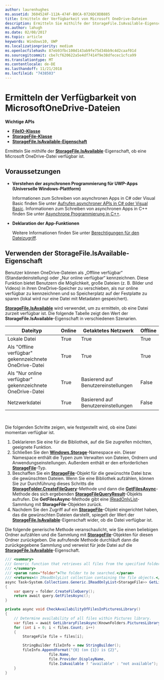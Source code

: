 ```yaml
---
author: laurenhughes
ms.assetid: 3604524F-112A-474F-B0CA-0726DC8DB885
title: Ermitteln der Verfügbarkeit von Microsoft OneDrive-Dateien
description: Ermitteln Sie mithilfe der StorageFile.IsAvailable-Eigenschaft, ob eine Microsoft OneDrive-Datei verfügbar ist.
ms.author: lahugh
ms.date: 02/08/2017
ms.topic: article
keywords: Windows10, UWP
ms.localizationpriority: medium
ms.openlocfilehash: 87eb93fbc100d143ab9fe75d34bb9c4d2caaf01d
ms.sourcegitcommit: cbe7cf620622a5e4df7414f9e38dfecec1cfca99
ms.translationtype: MT
ms.contentlocale: de-DE
ms.lasthandoff: 11/21/2018
ms.locfileid: "7438503"
---
```

# <a name="determining-availability-of-microsoft-onedrive-files"></a>Ermitteln der Verfügbarkeit von MicrosoftOneDrive-Dateien


**Wichtige APIs**

-   [**FileIO-Klasse**](https://msdn.microsoft.com/library/windows/apps/Hh701440)
-   [**StorageFile-Klasse**](https://msdn.microsoft.com/library/windows/apps/BR227171)
-   [**StorageFile.IsAvailable-Eigenschaft**](https://msdn.microsoft.com/library/windows/apps/windows.storage.storagefile.isavailable.aspx)

Ermitteln Sie mithilfe der [**StorageFile.IsAvailable**](https://msdn.microsoft.com/library/windows/apps/windows.storage.storagefile.isavailable.aspx)-Eigenschaft, ob eine Microsoft OneDrive-Datei verfügbar ist.

## <a name="prerequisites"></a>Voraussetzungen

-   **Verstehen der asynchronen Programmierung für UWP-Apps (Universelle Windows-Plattform)**

    Informationen zum Schreiben von asynchronen Apps in C# oder Visual Basic finden Sie unter [Aufrufen asynchroner APIs in C# oder Visual Basic](https://msdn.microsoft.com/library/windows/apps/Mt187337). Informationen zum Schreiben von asynchronen Apps in C++ finden Sie unter [Asynchrone Programmierung in C++](https://msdn.microsoft.com/library/windows/apps/Mt187334).

-   **Deklaration der App-Funktionen**

    Weitere Informationen finden Sie unter [Berechtigungen für den Dateizugriff](file-access-permissions.md).

## <a name="using-the-storagefileisavailable-property"></a>Verwenden der StorageFile.IsAvailable-Eigenschaft

Benutzer können OneDrive-Dateien als „Offline verfügbar“ (Standardeinstellung) oder „Nur online verfügbar“ kennzeichnen. Diese Funktion bietet Benutzern die Möglichkeit, große Dateien (z. B. Bilder und Videos) in ihren OneDrive-Speicher zu verschieben, als nur online verfügbar zu kennzeichnen und so Speicherplatz auf der Festplatte zu sparen (lokal wird nur eine Datei mit Metadaten gespeichert).

[**StorageFile.IsAvailable**](https://msdn.microsoft.com/library/windows/apps/windows.storage.storagefile.isavailable.aspx) wird verwendet, um zu ermitteln, ob eine Datei zurzeit verfügbar ist. Die folgende Tabelle zeigt den Wert der **StorageFile.IsAvailable**-Eigenschaft in verschiedenen Szenarien.

| Dateityp                              | Online | Getaktetes Netzwerk        | Offline |
|-------------------------------------------|--------|------------------------|---------|
| Lokale Datei                                | True   | True                   | True    |
| Als "Offline verfügbar" gekennzeichnete OneDrive-Datei | True   | True                   | True    |
| Als "Nur online verfügbar" gekennzeichnete OneDrive-Datei       | True   | Basierend auf Benutzereinstellungen | False   |
| Netzwerkdatei                              | True   | Basierend auf Benutzereinstellungen | False   |

 

Die folgenden Schritte zeigen, wie festgestellt wird, ob eine Datei momentan verfügbar ist.

1.  Deklarieren Sie eine für die Bibliothek, auf die Sie zugreifen möchten, geeignete Funktion.
2.  Schließen Sie den [**Windows.Storage**](https://msdn.microsoft.com/library/windows/apps/BR227346)-Namespace ein. Dieser Namespace enthält die Typen zum Verwalten von Dateien, Ordnern und Anwendungseinstellungen. Außerdem enthält er den erforderlichen [**StorageFile**](https://msdn.microsoft.com/library/windows/apps/BR227171)-Typ.
3.  Beschaffen Sie ein [**StorageFile**](https://msdn.microsoft.com/library/windows/apps/BR227171)-Objekt für die gewünschte Datei bzw. die gewünschten Dateien. Wenn Sie eine Bibliothek aufzählen, können Sie zur Durchführung dieses Schritts die [**StorageFolder.CreateFileQuery**](https://msdn.microsoft.com/library/windows/apps/BR227252)-Methode und dann die [**GetFilesAsync**](https://msdn.microsoft.com/library/windows/apps/br227276.aspx)-Methode des sich ergebenden [**StorageFileQueryResult**](https://msdn.microsoft.com/library/windows/apps/BR208046)-Objekts aufrufen. Die **GetFilesAsync**-Methode gibt eine [IReadOnlyList](http://go.microsoft.com/fwlink/p/?LinkId=324970)-Sammlung mit **StorageFile**-Objekten zurück.
4.  Nachdem Sie den Zugriff auf ein [**StorageFile**](https://msdn.microsoft.com/library/windows/apps/BR227171)-Objekt eingerichtet haben, das die gewünschten Dateien darstellt, spiegelt der Wert der [**StorageFile.IsAvailable**](https://msdn.microsoft.com/library/windows/apps/windows.storage.storagefile.isavailable.aspx)-Eigenschaft wider, ob die Datei verfügbar ist.

Die folgende generische Methode veranschaulicht, wie Sie einen beliebigen Ordner aufzählen und die Sammlung mit [**StorageFile**](https://msdn.microsoft.com/library/windows/apps/BR227171)-Objekten für diesen Ordner zurückgeben. Die aufrufende Methode durchläuft dann die zurückgegebene Sammlung und verweist für jede Datei auf die [**StorageFile.IsAvailable**](https://msdn.microsoft.com/library/windows/apps/windows.storage.storagefile.isavailable.aspx)-Eigenschaft.

```cs
/// <summary>
/// Generic function that retrieves all files from the specified folder.
/// </summary>
/// <param name="folder">The folder to be searched.</param>
/// <returns>An IReadOnlyList collection containing the file objects.</returns>
async Task<System.Collections.Generic.IReadOnlyList<StorageFile>> GetLibraryFilesAsync(StorageFolder folder)
{
    var query = folder.CreateFileQuery();
    return await query.GetFilesAsync();
}

private async void CheckAvailabilityOfFilesInPicturesLibrary()
{
    // Determine availability of all files within Pictures library.
    var files = await GetLibraryFilesAsync(KnownFolders.PicturesLibrary);
    for (int i = 0; i < files.Count; i++)
    {
        StorageFile file = files[i];

        StringBuilder fileInfo = new StringBuilder();
        fileInfo.AppendFormat("{0} (on {1}) is {2}",
                    file.Name,
                    file.Provider.DisplayName,
                    file.IsAvailable ? "available" : "not available");
    }
}
```
